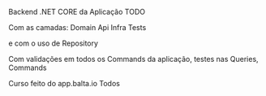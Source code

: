 Backend .NET CORE da Aplicação TODO

Com as camadas:
Domain
Api
Infra
Tests

e com o uso de Repository

Com validações em todos os Commands da aplicação, testes nas Queries, Commands


Curso feito do app.balta.io Todos
